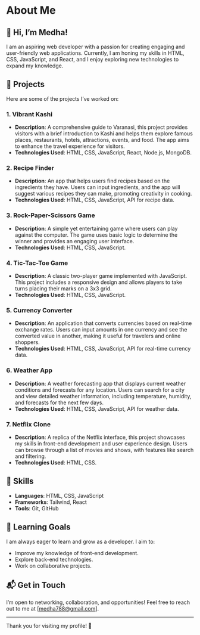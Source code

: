 # About Me

## 👋 Hi, I’m Medha!

I am an aspiring web developer with a passion for creating engaging and user-friendly web applications. Currently, I am honing my skills in HTML, CSS, JavaScript, and React, and I enjoy exploring new technologies to expand my knowledge.

## 🌟 Projects

Here are some of the projects I’ve worked on:

### 1. **Vibrant Kashi**
   - **Description**: A comprehensive guide to Varanasi, this project provides visitors with a brief introduction to Kashi and helps them explore famous places, restaurants, hotels, attractions, events, and food. The app aims to enhance the travel experience for visitors.
   - **Technologies Used**: HTML, CSS, JavaScript, React, Node.js, MongoDB.

### 2. **Recipe Finder**
   - **Description**: An app that helps users find recipes based on the ingredients they have. Users can input ingredients, and the app will suggest various recipes they can make, promoting creativity in cooking.
   - **Technologies Used**: HTML, CSS, JavaScript, API for recipe data.

### 3. **Rock-Paper-Scissors Game**
   - **Description**: A simple yet entertaining game where users can play against the computer. The game uses basic logic to determine the winner and provides an engaging user interface.
   - **Technologies Used**: HTML, CSS, JavaScript.

### 4. **Tic-Tac-Toe Game**
   - **Description**: A classic two-player game implemented with JavaScript. This project includes a responsive design and allows players to take turns placing their marks on a 3x3 grid.
   - **Technologies Used**: HTML, CSS, JavaScript.

### 5. **Currency Converter**
   - **Description**: An application that converts currencies based on real-time exchange rates. Users can input amounts in one currency and see the converted value in another, making it useful for travelers and online shoppers.
   - **Technologies Used**: HTML, CSS, JavaScript, API for real-time currency data.

### 6. **Weather App**
   - **Description**: A weather forecasting app that displays current weather conditions and forecasts for any location. Users can search for a city and view detailed weather information, including temperature, humidity, and forecasts for the next few days.
   - **Technologies Used**: HTML, CSS, JavaScript, API for weather data.

### 7. **Netflix Clone**
   - **Description**: A replica of the Netflix interface, this project showcases my skills in front-end development and user experience design. Users can browse through a list of movies and shows, with features like search and filtering.
   - **Technologies Used**: HTML, CSS.




## 🚀 Skills

- **Languages**: HTML, CSS, JavaScript
- **Frameworks**: Tailwind, React
- **Tools**: Git, GitHub

## 🌱 Learning Goals

I am always eager to learn and grow as a developer. I aim to:
- Improve my knowledge of front-end development.
- Explore back-end technologies.
- Work on collaborative projects.

## 📬 Get in Touch

I’m open to networking, collaboration, and opportunities! Feel free to reach out to me at [medha788@gmail.com].

---

Thank you for visiting my profile! 🌟

